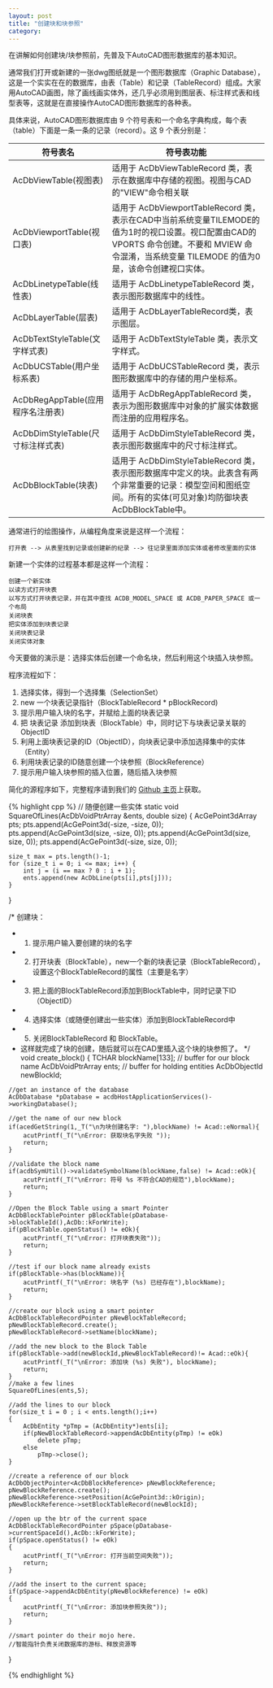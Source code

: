 ```yaml
---
layout: post
title: "创建块和块参照"
category: 
---
```


在讲解如何创建块/块参照前，先普及下AutoCAD图形数据库的基本知识。

通常我们打开或新建的一张dwg图纸就是一个图形数据库（Graphic Database），这是一个实实在在的数据库，由表（Table）和记录（TableRecord）组成。大家用AutoCAD画图，除了画线画实体外，还几乎必须用到图层表、标注样式表和线型表等，这就是在直接操作AutoCAD图形数据库的各种表。

具体来说，AutoCAD图形数据库由 9 个符号表和一个命名字典构成，每个表（table）下面是一条一条的记录（record）。这 9 个表分别是：

	
|符号表名 | 符号表功能
|-------|---------
|AcDbViewTable(视图表) | 适用于 AcDbViewTableRecord 类，表示在数据库中存储的视图。视图与CAD的"VIEW"命令相关联
|AcDbViewportTable(视口表) | 适用于 AcDbViewportTableRecord 类，表示在CAD中当前系统变量TILEMODE的值为1时的视口设置。视口配置由CAD的 VPORTS 命令创建。不要和 MVIEW 命令混淆，当系统变量 TILEMODE 的值为0是，该命令创建视口实体。
|AcDbLinetypeTable(线性表) | 适用于 AcDbLinetypeTableRecord 类，表示图形数据库中的线性。
|AcDbLayerTable(层表)     | 适用于 AcDbLayerTableRecord类，表示图层。
|AcDbTextStyleTable(文字样式表) | 适用于 AcDbTextStyleTable 类，表示文字样式。
|AcDbUCSTable(用户坐标系表) | 适用于 AcDbUCSTableRecord 类，表示图形数据库中的存储的用户坐标系。
|AcDbRegAppTable(应用程序名注册表) | 适用于 AcDbRegAppTableRecord 类，表示为图形数据库中对象的扩展实体数据而注册的应用程序名。
|AcDbDimStyleTable(尺寸标注样式表) | 适用于 AcDbDimStyleTableRecord 类，表示图形数据库中的尺寸标注样式。
|AcDbBlockTable(块表) | 适用于 AcDbDimStyleTableRecord 类，表示图形数据库中定义的块。此表含有两个非常重要的记录：模型空间和图纸空间。所有的实体(可见对象)均防御块表AcDbBlockTable中。


通常进行的绘图操作，从编程角度来说是这样一个流程：

	打开表 --> 从表里找到记录或创建新的纪录 --> 往记录里面添加实体或者修改里面的实体

新建一个实体的过程基本都是这样一个流程：

	创建一个新实体
	以读方式打开块表
	以写方式打开块表记录，并在其中查找 ACDB_MODEL_SPACE 或 ACDB_PAPER_SPACE 或一个布局
	关闭块表
	把实体添加到块表记录
	关闭块表记录
	关闭实体对象

今天要做的演示是：选择实体后创建一个命名块，然后利用这个块插入块参照。

程序流程如下：

1. 选择实体，得到一个选择集（SelectionSet）
2. new 一个块表记录指针（BlockTableRecord * pBlockRecord)
3. 提示用户输入块的名字，并赋给上面的块表记录
4. 把 块表记录 添加到块表（BlockTable）中，同时记下与块表记录关联的 ObjectID
5. 利用上面块表记录的ID（ObjectID），向块表记录中添加选择集中的实体（Entity）
6. 利用块表记录的ID随意创建一个块参照（BlockReference）
7. 提示用户输入块参照的插入位置，随后插入块参照

简化的源程序如下，完整程序请到我们的 [Github 主页](https://github.com/dingxq1017/dingxq1017.github.io/tree/master/ArxProject)上获取。

{% highlight cpp %}
// 随便创建一些实体
static void SquareOfLines(AcDbVoidPtrArray &ents, double size)
{
	AcGePoint3dArray pts;
	pts.append(AcGePoint3d(-size, -size, 0));
	pts.append(AcGePoint3d(size, -size, 0));
	pts.append(AcGePoint3d(size, size, 0));
	pts.append(AcGePoint3d(-size, size, 0));

	size_t max = pts.length()-1;
	for (size_t i = 0; i <= max; i++) {
		int j = (i == max ? 0 : i + 1);
		ents.append(new AcDbLine(pts[i],pts[j]));
	}
}

/* 创建块：
 *   1. 提示用户输入要创建的块的名字
 *   2. 打开块表（BlockTable），new一个新的块表记录（BlockTableRecord），设置这个BlockTableRecord的属性（主要是名字）
 *   3. 把上面的BlockTableRecord添加到BlockTable中，同时记录下ID（ObjectID）
 *   4. 选择实体（或随便创建出一些实体）添加到BlockTableRecord中
 *   5. 关闭BlockTableRecord 和 BlockTable。
 *   这样就完成了块的创建，随后就可以在CAD里插入这个块的块参照了。
 */
void create_block()
{
	TCHAR blockName[133];    // buffer for our block name
	AcDbVoidPtrArray ents;   // buffer for holding entities 
	AcDbObjectId newBlockId; 

	//get an instance of the database
	AcDbDatabase *pDatabase = acdbHostApplicationServices()->workingDatabase();

	//get the name of our new block
	if(acedGetString(1,_T("\n为块创建名字: "),blockName) != Acad::eNormal){
		acutPrintf(_T("\nError: 获取块名字失败 "));
		return;
	}

	//validate the block name
	if(acdbSymUtil()->validateSymbolName(blockName,false) != Acad::eOk){
		acutPrintf(_T("\nError: 符号 %s 不符合CAD的规范"),blockName);
		return;
	}

	//Open the Block Table using a smart Pointer
	AcDbBlockTablePointer pBlockTable(pDatabase->blockTableId(),AcDb::kForWrite);
	if(pBlockTable.openStatus() != eOk){
		acutPrintf(_T("\nError: 打开块表失败"));
		return;
	}

	//test if our block name already exists
	if(pBlockTable->has(blockName)){
		acutPrintf(_T("\nError: 块名字 (%s) 已经存在"),blockName);
		return;
	}

	//create our block using a smart pointer
	AcDbBlockTableRecordPointer pNewBlockTableRecord;
	pNewBlockTableRecord.create();
	pNewBlockTableRecord->setName(blockName);

	//add the new block to the Block Table
	if(pBlockTable->add(newBlockId,pNewBlockTableRecord)!= Acad::eOk){
		acutPrintf(_T("\nError: 添加块 (%s) 失败"), blockName);
		return;
	}
	//make a few lines
	SquareOfLines(ents,5);

	//add the lines to our block
	for(size_t i = 0 ; i < ents.length();i++)
	{
		AcDbEntity *pTmp = (AcDbEntity*)ents[i];
		if(pNewBlockTableRecord->appendAcDbEntity(pTmp) != eOk)
			delete pTmp;
		else
			pTmp->close();
	}

	//create a reference of our block
	AcDbObjectPointer<AcDbBlockReference> pNewBlockReference;
	pNewBlockReference.create();
	pNewBlockReference->setPosition(AcGePoint3d::kOrigin);
	pNewBlockReference->setBlockTableRecord(newBlockId);

	//open up the btr of the current space
	AcDbBlockTableRecordPointer pSpace(pDatabase->currentSpaceId(),AcDb::kForWrite);
	if(pSpace.openStatus() != eOk)
	{
		acutPrintf(_T("\nError: 打开当前空间失败"));
		return;
	}

	//add the insert to the current space;
	if(pSpace->appendAcDbEntity(pNewBlockReference) != eOk)
	{
		acutPrintf(_T("\nError: 添加块参照失败"));
		return;
	}

	//smart pointer do their mojo here.
	//智能指针负责关闭数据库的游标、释放资源等
}

{% endhighlight %}

	
	